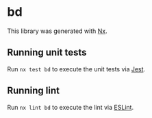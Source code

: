 # bd

This library was generated with [Nx](https://nx.dev).

## Running unit tests

Run `nx test bd` to execute the unit tests via [Jest](https://jestjs.io).

## Running lint

Run `nx lint bd` to execute the lint via [ESLint](https://eslint.org/).
